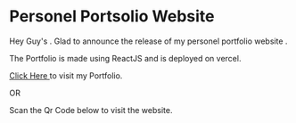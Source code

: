 # Personel Portsolio Website

Hey Guy's . Glad to announce the release of my personel portfolio website . 

The Portfolio is made using ReactJS and is deployed on vercel.

<a href='https://hrushikesh-dev.vercel.app/'>Click Here </a> to visit my Portfolio.

OR

Scan the Qr Code below to visit the website.

